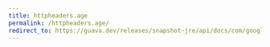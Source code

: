 ```yaml
---
title: httpheaders.age
permalink: /httpheaders.age/
redirect_to: https://guava.dev/releases/snapshot-jre/api/docs/com/google/common/net/HttpHeaders.html#AGE
---
```

